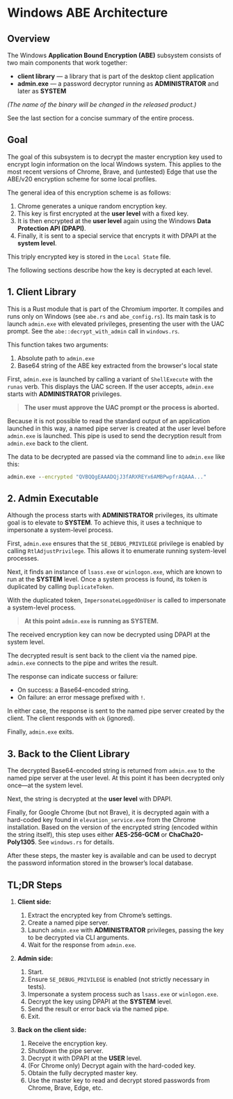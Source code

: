 # Windows ABE Architecture

## Overview

The Windows **Application Bound Encryption (ABE)** subsystem consists of two main components that
work together:

- **client library** — a library that is part of the desktop client application
- **admin.exe** — a password decryptor running as **ADMINISTRATOR** and later as **SYSTEM**

_(The name of the binary will be changed in the released product.)_

See the last section for a concise summary of the entire process.

## Goal

The goal of this subsystem is to decrypt the master encryption key used to encrypt login information
on the local Windows system. This applies to the most recent versions of Chrome, Brave, and
(untested) Edge that use the ABE/v20 encryption scheme for some local profiles.

The general idea of this encryption scheme is as follows:

1. Chrome generates a unique random encryption key.
2. This key is first encrypted at the **user level** with a fixed key.
3. It is then encrypted at the **user level** again using the Windows **Data Protection API
   (DPAPI)**.
4. Finally, it is sent to a special service that encrypts it with DPAPI at the **system level**.

This triply encrypted key is stored in the `Local State` file.

The following sections describe how the key is decrypted at each level.

## 1. Client Library

This is a Rust module that is part of the Chromium importer. It compiles and runs only on Windows
(see `abe.rs` and `abe_config.rs`). Its main task is to launch `admin.exe` with elevated privileges,
presenting the user with the UAC prompt. See the `abe::decrypt_with_admin` call in `windows.rs`.

This function takes two arguments:

1. Absolute path to `admin.exe`
2. Base64 string of the ABE key extracted from the browser's local state

First, `admin.exe` is launched by calling a variant of `ShellExecute` with the `runas` verb. This
displays the UAC screen. If the user accepts, `admin.exe` starts with **ADMINISTRATOR** privileges.

> **The user must approve the UAC prompt or the process is aborted.**

Because it is not possible to read the standard output of an application launched in this way, a
named pipe server is created at the user level before `admin.exe` is launched. This pipe is used to
send the decryption result from `admin.exe` back to the client.

The data to be decrypted are passed via the command line to `admin.exe` like this:

```bat
admin.exe --encrypted "QVBQQgEAAADQjJ3fARXREYx6AMBPwpfrAQAAA..."
```

## 2. Admin Executable

Although the process starts with **ADMINISTRATOR** privileges, its ultimate goal is to elevate to
**SYSTEM**. To achieve this, it uses a technique to impersonate a system-level process.

First, `admin.exe` ensures that the `SE_DEBUG_PRIVILEGE` privilege is enabled by calling
`RtlAdjustPrivilege`. This allows it to enumerate running system-level processes.

Next, it finds an instance of `lsass.exe` or `winlogon.exe`, which are known to run at the
**SYSTEM** level. Once a system process is found, its token is duplicated by calling
`DuplicateToken`.

With the duplicated token, `ImpersonateLoggedOnUser` is called to impersonate a system-level
process.

> **At this point `admin.exe` is running as SYSTEM.**

The received encryption key can now be decrypted using DPAPI at the system level.

The decrypted result is sent back to the client via the named pipe. `admin.exe` connects to the pipe
and writes the result.

The response can indicate success or failure:

- On success: a Base64-encoded string.
- On failure: an error message prefixed with `!`.

In either case, the response is sent to the named pipe server created by the client. The client
responds with `ok` (ignored).

Finally, `admin.exe` exits.

## 3. Back to the Client Library

The decrypted Base64-encoded string is returned from `admin.exe` to the named pipe server at the
user level. At this point it has been decrypted only once—at the system level.

Next, the string is decrypted at the **user level** with DPAPI.

Finally, for Google Chrome (but not Brave), it is decrypted again with a hard-coded key found in
`elevation_service.exe` from the Chrome installation. Based on the version of the encrypted string
(encoded within the string itself), this step uses either **AES-256-GCM** or **ChaCha20-Poly1305**.
See `windows.rs` for details.

After these steps, the master key is available and can be used to decrypt the password information
stored in the browser’s local database.

## TL;DR Steps

1. **Client side:**

    1. Extract the encrypted key from Chrome’s settings.
    2. Create a named pipe server.
    3. Launch `admin.exe` with **ADMINISTRATOR** privileges, passing the key to be decrypted via CLI arguments.
    4. Wait for the response from `admin.exe`.

2. **Admin side:**

    1. Start.
    2. Ensure `SE_DEBUG_PRIVILEGE` is enabled (not strictly necessary in tests).
    3. Impersonate a system process such as `lsass.exe` or `winlogon.exe`.
    4. Decrypt the key using DPAPI at the **SYSTEM** level.
    5. Send the result or error back via the named pipe.
    6. Exit.

3. **Back on the client side:**
    1. Receive the encryption key.
    2. Shutdown the pipe server.
    3. Decrypt it with DPAPI at the **USER** level.
    4. (For Chrome only) Decrypt again with the hard-coded key.
    5. Obtain the fully decrypted master key.
    6. Use the master key to read and decrypt stored passwords from Chrome, Brave, Edge, etc.
